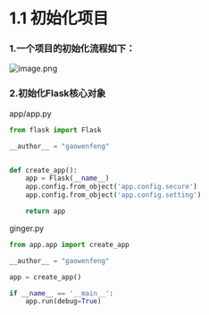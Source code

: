 # 1.1 初始化项目

### 1.一个项目的初始化流程如下：

![image.png](https://upload-images.jianshu.io/upload_images/7220971-56f810c0e55dde7a.png?imageMogr2/auto-orient/strip%7CimageView2/2/w/1240)



### 2.初始化Flask核心对象
app/app.py

```python
from flask import Flask

__author__ = "gaowenfeng"


def create_app():
    app = Flask(__name__)
    app.config.from_object('app.config.secure')
    app.config.from_object('app.config.setting')

    return app
```

ginger.py
```python
from app.app import create_app

__author__ = "gaowenfeng"

app = create_app()

if __name__ == '__main__':
    app.run(debug=True)
```